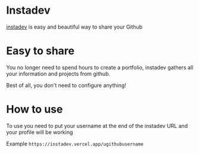 # Instadev

[instadev](https://instadev.vercel.app/) is easy and beautiful way to share your Github

# Easy to share
You no longer need to spend hours to create a portfolio, instadev gathers all your information and projects from github.

Best of all, you don't need to configure anything!

# How to use

To use you need to put your username at the end of the instadev URL and your profile will be working

Example
``
https://instadev.vercel.app/ugithubusername
``
